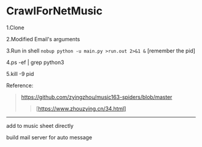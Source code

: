 # CrawlForNetMusic
1.Clone

2.Modified Email's arguments

3.Run in shell `nobup python -u main.py >run.out 2>&1 &` [remember the pid]

4.ps -ef | grep python3

5.kill -9 pid

Reference:
>https://github.com/zyingzhou/music163-spiders/blob/master 
>>[https://www.zhouzying.cn/34.html]

---
add to music sheet directly

build mail server for auto message
